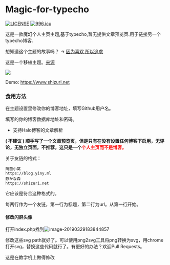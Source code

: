 # Magic-for-typecho

[![LICENSE](https://img.shields.io/badge/license-Anti%20996-blue.svg)](https://github.com/996icu/996.ICU/blob/master/LICENSE) <a href="https://996.icu"><img src="https://img.shields.io/badge/link-996.icu-red.svg" alt="996.icu"></a>

这是一款魔幻个人主页主题,基于typecho,暂无提供文章预览页.用于链接另一个typecho博客.

想知道这个主题的故事吗？ → [因为喜欢,所以追求](https://shizuri.net/archives/86/)

这是一个移植主题。[来源](https://tuzi.moe)


![](https://i.loli.net/2019/03/29/5c9df7336e7e7.gif)


Demo:  <https://www.shizuri.net>

### 食用方法

在主题设置里修改你的博客地址，填写Github用户名。

填写的你的博客数据库地址和密码。

- 支持Halo博客的文章解析

**( 不建议 ) 顺手写了一个文章预览页，但是只有在没有设置任何博客下启用，无评论，无独立页面。不推荐。这只是一个<span style="color: red">个人主页而不是博客。</span>**

关于友链的格式：

```
荫茵小窝
https://blog.yiny.ml
静かな森
https://shizuri.net
```

它应该是符合这种格式的。

每两行作为一个友链，第一行为标题，第二行为url。从第一行开始。

#### 修改闪屏头像

打开index.php找到![image-20190329183844857](https://ws3.sinaimg.cn/large/006tKfTcly1g1jun5fhiuj31380l510d.jpg)

修改这些svg path就好了。可以使用png2svg工具将png转换为svg，用chrome打开svg，替换这些代码就行了。有更好的办法？欢迎Pull Requests。




这是在教学机上做得修改
